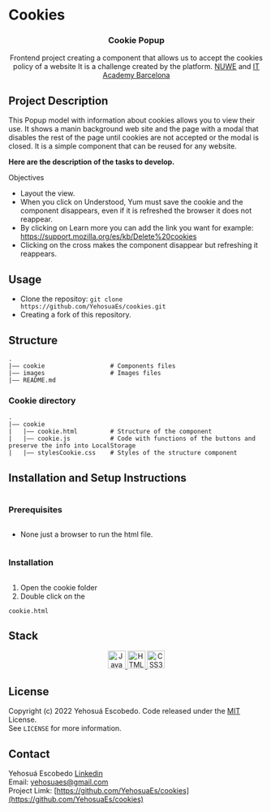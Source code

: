# Cookies

<h3 align="center">Cookie Popup</h3>
<p align="center">
Frontend project creating a component that allows us to accept the cookies policy of a website
It is a challenge created by the platform.
  <a href="https://nuwe.io/challenge/repte-2-accept-cookie">NUWE</a>
  and <a href="https://www.barcelonactiva.cat/es/itacademy"> IT Academy Barcelona</a>
</p>

<!-- DESCRITION -->
## Project Description

This Popup model with information about cookies allows you to view their use. It shows a manin background web site and the page with a modal that disables the rest of the page until cookies are not accepted or the modal is closed. It is a simple component that can be reused for any website.

**Here are the description of the tasks to develop.**

Objectives
- Layout the view.
- When you click on Understood, Yum must save the cookie and the component disappears, even if it is refreshed the browser it does not reappear.
- By clicking on Learn more you can add the link you want for example: https://support.mozilla.org/es/kb/Delete%20cookies
- Clicking on the cross makes the component disappear but refreshing it reappears.

<!-- USAGE -->
## Usage
- Clone the repositoy: ``git clone https://github.com/YehosuaEs/cookies.git``
- Creating a fork of this repository.


<!-- STRUCTURE -->
## Structure

````
.
|–– cookie                  # Components files 
|–– images                  # Images files
|–– README.md
````

### Cookie directory

````
.
|–– cookie
|   |–– cookie.html         # Structure of the component
|   |–– cookie.js           # Code with functions of the buttons and preserve the info into LocalStorage
|   |–– stylesCookie.css    # Styles of the structure component
````
<!-- INSTALLATION AND SETUP -->

## Installation and Setup Instructions

<h3 style="display: inline-block"> Prerequisites </h3>

- None just a browser to run the html file.

<h3 style="display: inline-block"> Installation </h3>

1. Open the cookie folder 
2.  Double click on the 
```
cookie.html
```


<!-- STACK -->

## Stack

<div align="center">
  <a href="https://www.javascript.com/">
    <img width="35" alt="JavaScript" src="https://user-images.githubusercontent.com/93733677/175814736-fdc4935d-6107-4efc-a6bb-6a98dc685f80.png">
  </a> 
  <a href="https://www.javascript.com/](https://developer.mozilla.org/es/docs/Glossary/HTML5">
    <img width="35" alt="HTML5" src="https://user-images.githubusercontent.com/93733677/175814924-338e3829-a7d8-4e3b-a9ff-6edf3d293a4f.png">
  </a>
  <a href="https://developer.mozilla.org/es/docs/Web/CSS">
    <img width="35" alt="CSS3" src="https://user-images.githubusercontent.com/93733677/175814939-9e82779a-c8a2-4fe2-999a-22ff7ffb8282.png"> 
  </a>
</div>
 

<!-- LICENSE -->
  
## License
Copyright (c) 2022 Yehosuá Escobedo. Code released under the [MIT](https://github.com/YehosuaEs/cookies/blob/main/LICENSE) License. 
  </br>
  See `LICENSE` for more information.
  
 <!-- CONTACT -->

## Contact
Yehosuá Escobedo [Linkedin](https://www.linkedin.com/in/edgaryehosuaescobedo/)  
Email: yehosuaes@gmail.com 
</br>
Project Limk: [https://github.com/YehosuaEs/cookies](https://github.com/YehosuaEs/cookies)
